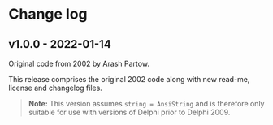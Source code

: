 # Change log

## v1.0.0 - 2022-01-14

Original code from 2002 by Arash Partow.

This release comprises the original 2002 code along with new read-me, license and changelog files.

> **Note:** This version assumes `string = AnsiString` and is therefore only suitable for use with versions of Delphi prior to Delphi 2009.
